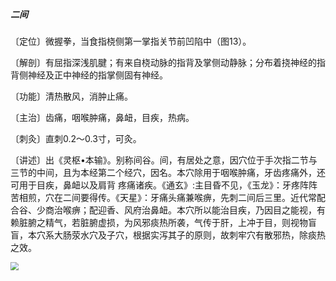 ##### 二间

〔定位〕微握拳，当食指桡侧第一掌指关节前凹陷中（图13）。

〔解剖〕有屈指深浅肌腱；有来自桡动脉的指背及掌侧动静脉；分布着挠神经的指背侧神经及正中神经的指掌侧固有神经。

〔功能〕清热散风，消肿止痛。

〔主治〕齿痛，咽喉肿痛，鼻衄，目疾，热病。

〔刺灸〕直刺0.2〜0.3寸，可灸。

〔讲述〕出《灵枢•本输》。别称间谷。间，有居处之意，因穴位于手次指二节与三节的中间，且为本经第二个经穴，因名。本穴除用于咽喉肿痛，牙齿疼痛外，还可用于目疾，鼻衄以及肩背 疼痛诸疾。《通玄》:主目昏不见，《玉龙》：牙疼阵阵苦相煎，穴在二间要得传。《天星》：牙痛头痛兼喉痹，先刺二间后三里。近代常配合谷、少商治喉痹；配迎香、风府治鼻衄。本穴所以能治目疾，乃因目之能视，有赖脏腑之精气，若脏腑虚损，为风邪痰热所袭，气传于肝，上冲于目，则视物盲盲，本穴系大肠荥水穴及子穴，根据实泻其子的原则，故刺牢穴有散邪热，除痰热之效。

<img src="img/图13.jpg" style="zoom:80%;" />
